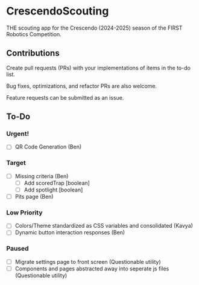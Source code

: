 # CrescendoScouting
THE scouting app for the Crescendo (2024-2025) season of the FIRST Robotics Competition.

## Contributions
Create pull requests (PRs) with your implementations of items in the to-do list.

Bug fixes, optimizations, and refactor PRs are also welcome.

Feature requests can be submitted as an issue.

## To-Do

### Urgent!
- [ ] QR Code Generation (Ben)

### Target
- [ ] Missing criteria (Ben)
  - [ ] Add scoredTrap [boolean]
  - [ ] Add spotlight [boolean]
- [ ] Pits page (Ben)

### Low Priority
- [ ] Colors/Theme standardized as CSS variables and consolidated (Kavya)
- [ ] Dynamic button interaction responses (Ben)

### Paused
- [ ] Migrate settings page to front screen (Questionable utility)
- [ ] Components and pages abstracted away into seperate js files (Questionable utility)
